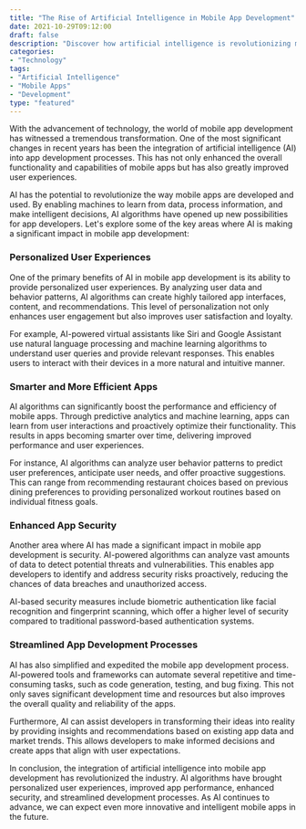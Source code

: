```yaml
--- 
title: "The Rise of Artificial Intelligence in Mobile App Development"
date: 2021-10-29T09:12:00
draft: false
description: "Discover how artificial intelligence is revolutionizing mobile app development and enhancing user experiences."
categories:
- "Technology"
tags:
- "Artificial Intelligence"
- "Mobile Apps"
- "Development"
type: "featured"
--- 
```


With the advancement of technology, the world of mobile app development has witnessed a tremendous transformation. One of the most significant changes in recent years has been the integration of artificial intelligence (AI) into app development processes. This has not only enhanced the overall functionality and capabilities of mobile apps but has also greatly improved user experiences.

AI has the potential to revolutionize the way mobile apps are developed and used. By enabling machines to learn from data, process information, and make intelligent decisions, AI algorithms have opened up new possibilities for app developers. Let's explore some of the key areas where AI is making a significant impact in mobile app development:

### Personalized User Experiences

One of the primary benefits of AI in mobile app development is its ability to provide personalized user experiences. By analyzing user data and behavior patterns, AI algorithms can create highly tailored app interfaces, content, and recommendations. This level of personalization not only enhances user engagement but also improves user satisfaction and loyalty.

For example, AI-powered virtual assistants like Siri and Google Assistant use natural language processing and machine learning algorithms to understand user queries and provide relevant responses. This enables users to interact with their devices in a more natural and intuitive manner.

### Smarter and More Efficient Apps

AI algorithms can significantly boost the performance and efficiency of mobile apps. Through predictive analytics and machine learning, apps can learn from user interactions and proactively optimize their functionality. This results in apps becoming smarter over time, delivering improved performance and user experiences.

For instance, AI algorithms can analyze user behavior patterns to predict user preferences, anticipate user needs, and offer proactive suggestions. This can range from recommending restaurant choices based on previous dining preferences to providing personalized workout routines based on individual fitness goals.

### Enhanced App Security

Another area where AI has made a significant impact in mobile app development is security. AI-powered algorithms can analyze vast amounts of data to detect potential threats and vulnerabilities. This enables app developers to identify and address security risks proactively, reducing the chances of data breaches and unauthorized access.

AI-based security measures include biometric authentication like facial recognition and fingerprint scanning, which offer a higher level of security compared to traditional password-based authentication systems.

### Streamlined App Development Processes

AI has also simplified and expedited the mobile app development process. AI-powered tools and frameworks can automate several repetitive and time-consuming tasks, such as code generation, testing, and bug fixing. This not only saves significant development time and resources but also improves the overall quality and reliability of the apps.

Furthermore, AI can assist developers in transforming their ideas into reality by providing insights and recommendations based on existing app data and market trends. This allows developers to make informed decisions and create apps that align with user expectations.

In conclusion, the integration of artificial intelligence into mobile app development has revolutionized the industry. AI algorithms have brought personalized user experiences, improved app performance, enhanced security, and streamlined development processes. As AI continues to advance, we can expect even more innovative and intelligent mobile apps in the future.

